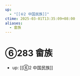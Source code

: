 ```yaml
---
up:
  - "[[⑥2 中国民族]]"
ctime: 2025-03-01T13:35:09+08:00
aliases:
  - 畲族
---
```


# ⑥283 畲族

- up: [[⑥2 中国民族]]
